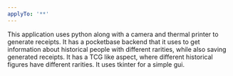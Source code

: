 ```yaml
---
applyTo: '**'
---
```

This application uses python along with a camera and thermal printer to generate receipts. 
It has a pocketbase backend that it uses to get information about historical people with different rarities, 
while also saving generated receipts. 
It has a TCG like aspect, where different historical figures have different rarities. 
It uses tkinter for a simple gui. 